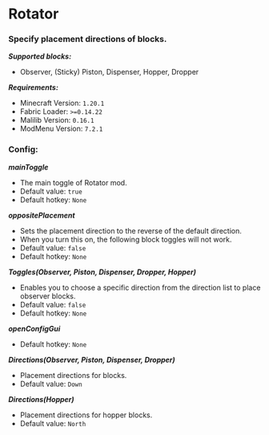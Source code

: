 <h1>Rotator</h1>
<h3>Specify placement directions of blocks.</h3>

***Supported blocks:***
- Observer, (Sticky) Piston, Dispenser, Hopper, Dropper

***Requirements:***
- Minecraft Version: `1.20.1`
- Fabric Loader: `>=0.14.22`
- Malilib Version: `0.16.1`
- ModMenu Version: `7.2.1`

<h3>Config:</h3>

***mainToggle***
- The main toggle of Rotator mod.
- Default value: `true`
- Default hotkey: `None`

***oppositePlacement***
- Sets the placement direction to the reverse of the default direction.
- When you turn this on, the following block toggles will not work.
- Default value: `false`
- Default hotkey: `None`

***Toggles(Observer, Piston, Dispenser, Dropper, Hopper)***
- Enables you to choose a specific direction from the direction list to place observer blocks.
- Default value: `false`
- Default hotkey: `None`

***openConfigGui***
- Default hotkey: `None`

***Directions(Observer, Piston, Dispenser, Dropper)***
- Placement directions for blocks.
- Default value: `Down`

***Directions(Hopper)***
- Placement directions for hopper blocks.
- Default value: `North`
